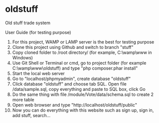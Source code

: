 oldstuff
========

Old stuff trade system

User Guide (for testing purpose)

1. For this project, WAMP or LAMP server is the best for testing purpose
2. Clone this project using Github and switch to branch "stuff"
3. Copy cloned folder to /root directory/ (for example, C:\wamp\www in Windows)
4. Use Git Shell or Terminal or cmd, go to project folder (for example C:\wamp\www\oldstuff) and type "php composer.phar install"
5. Start the local web server
6. Go to "localhost/phpmyadmin", create database "oldstuff"
7. Click database "oldstuff" and choose tab SQL. Open file /data/sample.sql, copy everything and paste to SQL box, click Go
8. Do the same thing with file /module/Vote/data/schema.sql to create 2 more table
9. Open web browser and type "http://localhost/oldstuff/public"
10. Now you can do everything with this website such as sign up, sign in, add stuff, search...
